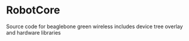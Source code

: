 # RobotCore
Source code for beaglebone green wireless includes device tree overlay and hardware libraries
